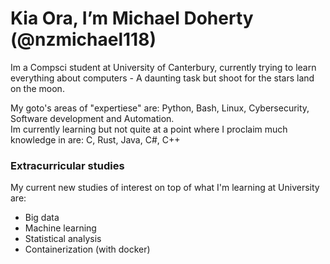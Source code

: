 # Kia Ora, I’m Michael Doherty (@nzmichael118)
Im a Compsci student at University of Canterbury, currently trying to learn everything about computers - A daunting task but shoot for the stars land on the moon. 

My goto's areas of "expertiese" are: Python, Bash, Linux, Cybersecurity, Software development and Automation. <br>
Im currently learning but not quite at a point where I proclaim much knowledge in are: C, Rust, Java, C#, C++
### Extracurricular studies
My current new studies of interest on top of what I'm learning at University are:
- Big data
- Machine learning
- Statistical analysis 
- Containerization (with docker)
